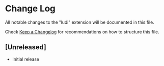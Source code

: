 # Change Log

All notable changes to the "ludi" extension will be documented in this file.

Check [Keep a Changelog](http://keepachangelog.com/) for recommendations on how to structure this file.

## [Unreleased]

- Initial release